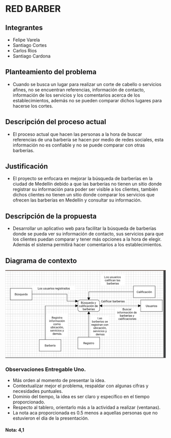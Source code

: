 # RED BARBER
## Integrantes
* Felipe Varela
* Santiago Cortes
* Carlos Rios  
* Santiago Cardona 

## Planteamiento del problema
* Cuando se busca un lugar para realizar un corte de cabello o servicios afines, no se encuentran referencias, información de contacto, información de los servicios y los comentarios acerca de los establecimientos, además no se pueden comparar dichos lugares para hacerse los cortes.

## Descripción del proceso actual
* El proceso actual que hacen las personas a la hora de buscar referencias de una barbería se hacen por medio de redes sociales, esta información no es confiable y no se puede comparar con otras barberías.

## Justificación
*  El proyecto se enfocara en mejorar la búsqueda de barberías en la ciudad de Medellín debido a que las barberías no tienen un sitio donde registrar su información para poder ser visible a los clientes, también dichos clientes no tienen un sitio donde comparar los servicios que ofrecen las barberías en Medellín y consultar su información.

## Descripción de la propuesta
*  Desarrollar un aplicativo web para facilitar la búsqueda de barberías donde se pueda ver su información de contacto, sus servicios para que los clientes puedan comparar y tener más opciones a la hora de elegir. Además el sistema permitirá hacer comentarios a los establecimientos.

## Diagrama de contexto

![Sin titulo](imagenes/1.jpg)


### Observaciones Entregable Uno.
- Más orden al momento de presentar la idea.
- Contextualizar mejor el problema, respaldar con algunas cifras y necesidades puntuales.
- Dominio del tiempo, la idea es ser claro y específico en el tiempo proporcionado.
- Respecto al tablero, orientarlo más a la actividad a realizar (ventanas).
- La nota aca proporcionada es 0.5 menos a aquellas personas que no estuvieron el día de la presentación.

#### Nota: 4,1





